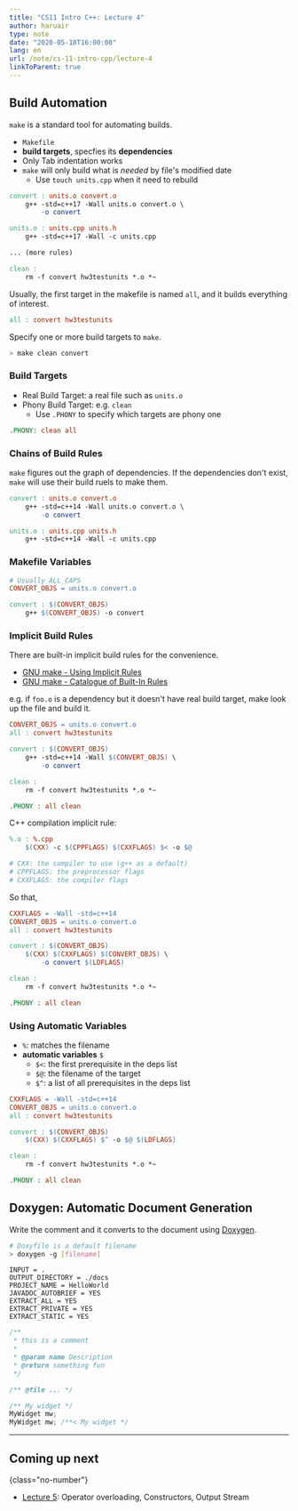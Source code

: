 ```yaml
---
title: "CS11 Intro C++: Lecture 4"
author: haruair
type: note
date: "2020-05-18T16:00:00"
lang: en
url: /note/cs-11-intro-cpp/lecture-4
linkToParent: true
---
```


## Build Automation

`make` is a standard tool for automating builds.

- `Makefile`
- **build targets**, specfies its **dependencies**
- Only Tab indentation works
- `make` will only build what is _needed_ by file's modified date
  - Use `touch units.cpp` when it need to rebuild

```Makefile
convert : units.o convert.o
	g++ -std=c++17 -Wall units.o convert.o \
		-o convert

units.o : units.cpp units.h
	g++ -std=c++17 -Wall -c units.cpp

... (more rules)

clean :
	rm -f convert hw3testunits *.o *~
```

Usually, the first target in the makefile is named `all`, and it builds everything of interest.

```Makefile
all : convert hw3testunits
```

Specify one or more build targets to `make`.

```bash
> make clean convert
```

### Build Targets

- Real Build Target: a real file such as `units.o`
- Phony Build Target: e.g. `clean`
  - Use `.PHONY` to specify which targets are phony one

```Makefile
.PHONY: clean all
```

### Chains of Build Rules

`make` figures out the graph of dependencies. If the dependencies don't exist, `make` will use their build ruels to make them.

```makefile
convert : units.o convert.o
	g++ -std=c++14 -Wall units.o convert.o \
		-o convert

units.o : units.cpp units.h
	g++ -std=c++14 -Wall -c units.cpp
```

### Makefile Variables

```Makefile
# Usually ALL_CAPS
CONVERT_OBJS = units.o convert.o

convert : $(CONVERT_OBJS)
	g++ $(CONVERT_OBJS) -o convert
```

### Implicit Build Rules

There are built-in implicit build rules for the convenience.

- [GNU make - Using Implicit Rules](https://www.gnu.org/software/make/manual/html_node/Using-Implicit.html)
- [GNU make - Catalogue of Built-In Rules](https://www.gnu.org/software/make/manual/html_node/Catalogue-of-Rules.html)

e.g. if `foo.o` is a dependency but it doesn't have real build target, make look up the file and build it.

```Makefile
CONVERT_OBJS = units.o convert.o
all : convert hw3testunits

convert : $(CONVERT_OBJS)
	g++ -std=c++14 -Wall $(CONVERT_OBJS) \
		-o convert

clean :
	rm -f convert hw3testunits *.o *~

.PHONY : all clean
```

C++ compilation implicit rule:

```Makefile
%.o : %.cpp
	$(CXX) -c $(CPPFLAGS) $(CXXFLAGS) $< -o $@

# CXX: the compiler to use (g++ as a default)
# CPPFLAGS: the preprocessor flags
# CXXFLAGS: the compiler flags
```

So that,

```Makefile
CXXFLAGS = -Wall -std=c++14
CONVERT_OBJS = units.o convert.o
all : convert hw3testunits

convert : $(CONVERT_OBJS)
	$(CXX) $(CXXFLAGS) $(CONVERT_OBJS) \
		-o convert $(LDFLAGS)

clean :
	rm -f convert hw3testunits *.o *~

.PHONY : all clean
```

### Using Automatic Variables

- `%`: matches the filename
- **automatic variables** `$`
  - `$<`: the first prerequisite in the deps list
  - `$@`: the filename of the target
  - `$^`: a list of all prerequisites in the deps list

```Makefile
CXXFLAGS = -Wall -std=c++14
CONVERT_OBJS = units.o convert.o
all : convert hw3testunits

convert : $(CONVERT_OBJS)
	$(CXX) $(CXXFLAGS) $^ -o $@ $(LDFLAGS)

clean :
	rm -f convert hw3testunits *.o *~

.PHONY : all clean
```

## Doxygen: Automatic Document Generation

Write the comment and it converts to the document using [Doxygen](http://www.doxygen.nl/).

```bash
# Doxyfile is a default filename
> doxygen -g [filename]
```

```doxyfile
INPUT = .
OUTPUT_DIRECTORY = ./docs
PROJECT_NAME = HelloWorld
JAVADOC_AUTOBRIEF = YES
EXTRACT_ALL = YES
EXTRACT_PRIVATE = YES
EXTRACT_STATIC = YES
```

```cpp
/**
 * this is a comment
 *
 * @param name Description
 * @return something fun
 */

/** @file ... */

/** My widget */
MyWidget mw;
MyWidget mw; /**< My widget */
```

---

## Coming up next
{class="no-number"}

- [Lecture 5](/note/cs-11-intro-cpp/lecture-5): Operator overloading, Constructors, Output Stream
